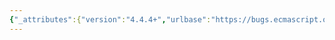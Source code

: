 ```yaml
---
{"_attributes":{"version":"4.4.4+","urlbase":"https://bugs.ecmascript.org/","maintainer":"dherman@mozilla.com"},"bug":{"bug_id":4488,"creation_ts":"2015-08-21 14:10:00 -0700","short_desc":"14.2.1 Early Errors: Unnecessary restriction","delta_ts":"2015-10-26 11:57:55 -0700","product":"ECMA-262 Edition 6","component":"technical issues","version":"unspecified","rep_platform":"All","op_sys":"All","bug_status":"RESOLVED","resolution":"FIXED","priority":"Normal","bug_severity":"normal","everconfirmed":true,"reporter":{"uid":"andrebargull","name":"André Bargull"},"assigned_to":{"uid":"allen","name":"Allen Wirfs-Brock"},"cc":"brterlso","long_desc":[{"commentid":14648,"comment_count":0,"who":{"uid":"andrebargull","name":"André Bargull"},"bug_when":"2015-08-21 14:10:52 -0700","thetext":"14.2.1 Static Semantics: Early Errors\n\nThe restriction \"It is a Syntax Error if ConciseBody Contains YieldExpression is true.\" is not needed, \"yield\" can never be parsed as YieldExpression in ConciseBody ."},{"commentid":14867,"comment_count":1,"who":{"uid":"brterlso","name":"Brian Terlson"},"bug_when":"2015-10-26 11:57:55 -0700","thetext":"Fixed in ES2016 Draft (2c1fff2)."}]}}
---
```

